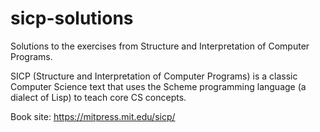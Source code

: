 # sicp-solutions
Solutions to the exercises from Structure and Interpretation of Computer Programs.

SICP (Structure and Interpretation of Computer Programs) is a classic Computer Science text that uses the Scheme programming language (a dialect of Lisp) to teach core CS concepts.

Book site: https://mitpress.mit.edu/sicp/
